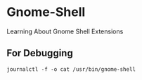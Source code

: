 # Gnome-Shell
Learning About Gnome Shell Extensions

## For Debugging 
```
journalctl -f -o cat /usr/bin/gnome-shell
```
